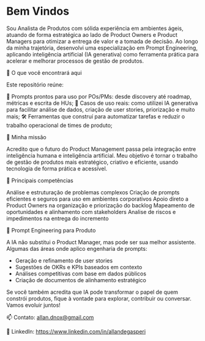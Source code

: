 # Bem Vindos

Sou Analista de Produtos com sólida experiência em ambientes ágeis, atuando de forma estratégica ao lado de Product Owners e Product Managers para otimizar a entrega de valor e a tomada de decisão. Ao longo da minha trajetória, desenvolvi uma especialização em Prompt Engineering, aplicando inteligência artificial (IA generativa) como ferramenta prática para acelerar e melhorar processos de gestão de produtos.

🚀 O que você encontrará aqui

Este repositório reúne:

📘 Prompts prontos para uso por POs/PMs: desde discovery até roadmap, métricas e escrita de HUs;
🧠 Casos de uso reais: como utilizei IA generativa para facilitar análise de dados, criação de user stories, priorização e muito mais;
🛠️ Ferramentas que construí para automatizar tarefas e reduzir o trabalho operacional de times de produto;

🧭 Minha missão

Acredito que o futuro do Product Management passa pela integração entre inteligência humana e inteligência artificial. Meu objetivo é tornar o trabalho de gestão de produtos mais estratégico, criativo e eficiente, usando tecnologia de forma prática e acessível.

📌 Principais competências

Análise e estruturação de problemas complexos
Criação de prompts eficientes e seguros para uso em ambientes corporativos
Apoio direto a Product Owners na organização e priorização do backlog
Mapeamento de oportunidades e alinhamento com stakeholders
Analise de riscos e impedimentos na entrega do incremento

🤖 Prompt Engineering para Produto

A IA não substitui o Product Manager, mas pode ser sua melhor assistente. Algumas das áreas onde aplico engenharia de prompts:

- Geração e refinamento de user stories
- Sugestões de OKRs e KPIs baseados em contexto
- Análises competitivas com base em dados públicos
- Criação de documentos de alinhamento estratégico

Se você também acredita que IA pode transformar o papel de quem constrói produtos, fique à vontade para explorar, contribuir ou conversar. Vamos evoluir juntos!

📫 Contato: allan.dnox@gmail.com

🔗 LinkedIn: https://www.linkedin.com/in/allandegasperi
